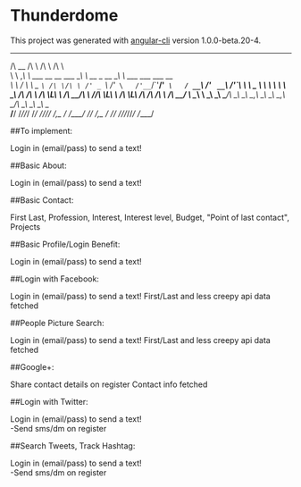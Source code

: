 # Thunderdome

This project was generated with [angular-cli](https://github.com/angular/angular-cli) version 1.0.0-beta.20-4.



 __     __                            __                    __                                  
/\ \__ /\ \                          /\ \                  /\ \                                 
\ \ ,_\\ \ \___    __  __    ___     \_\ \      __   _ __  \_\ \     ___     ___ ___       __   
 \ \ \/ \ \  _ `\ /\ \/\ \ /' _ `\   /'_` \   /'__`\/\`'__\/'_` \   / __`\ /' __` __`\   /'__`\ 
  \ \ \_ \ \ \ \ \\ \ \_\ \/\ \/\ \ /\ \L\ \ /\  __/\ \ \//\ \L\ \ /\ \L\ \/\ \/\ \/\ \ /\  __/ 
   \ \__\ \ \_\ \_\\ \____/\ \_\ \_\\ \___,_\\ \____\\ \_\\ \___,_\\ \____/\ \_\ \_\ \_\\ \____\
    \/__/  \/_/\/_/ \/___/  \/_/\/_/ \/__,_ / \/____/ \/_/ \/__,_ / \/___/  \/_/\/_/\/_/ \/____/
                                                                                                



##To implement: 

Login in (email/pass) to send a text!


##Basic About: 

Login in (email/pass) to send a text!

##Basic Contact: 

First Last, Profession, Interest, Interest level, Budget, "Point of last contact", Projects

##Basic Profile/Login Benefit: 

Login in (email/pass) to send a text!

##Login with Facebook: 

Login in (email/pass) to send a text!
First/Last and less creepy api data fetched                                                                                                


##People Picture Search: 

Login in (email/pass) to send a text!
First/Last and less creepy api data fetched                                                                                                


##Google+: 

Share contact details on register
Contact info fetched


##Login with Twitter: 

Login in (email/pass) to send a text!                                                                                                
-Send sms/dm on register


##Search Tweets, Track Hashtag: 

Login in (email/pass) to send a text!                                                                                                
-Send sms/dm on register